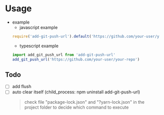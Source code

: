 # Usage
- example
    - javascript example
    ```javascript
    require('add-git-push-url').default('https://github.com/your-user/your-repo')
    ```
    - typescript example
    ```typescript
    import add_git_push_url from 'add-git-push-url'
    add_git_push_url('https://github.com/your-user/your-repo')
    ```

## Todo

- [ ] add flush
- [ ] auto clear itself (child_process: npm uninstall add-git-push-url)
    > check file "package-lock.json" and "?yarn-lock.json" in the project folder to decide which command to execute